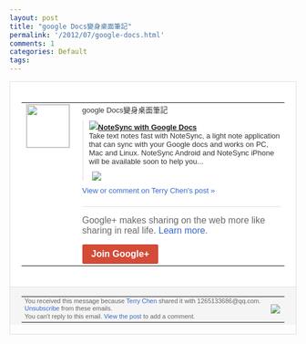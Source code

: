 ```yaml
---
layout: post
title: "google Docs變身桌面筆記"
permalink: '/2012/07/google-docs.html'
comments: 1
categories: Default
tags: 
---
```

<div style="border:solid 1px #dfdfdf;color:#686868;font:13px Arial"><div style="background-color:#fff;padding:20px;"><table cellpadding="0" cellspacing="0"><tr><td style="padding-right:15px;vertical-align:top"><a href="https://plus.google.com/_/notifications/emlink?emrecipient=109554455967099403328&amp;emid=CIi2zaGnk7ECFUQv3AoduikAAA&amp;path=%2F108643996575278738906&amp;dt=1342067560380&amp;uob=8"><img height="75" src="https://lh3.googleusercontent.com/-KKRGTyJ5Bl0/AAAAAAAAAAI/AAAAAAAAEEY/jllxqER5dCk/s75-c-k-a/photo.jpg" style="border:solid 1px #cccccc;" width="75"/></a></td><td style="width:578px;color:#333;font:13px Arial;vertical-align:top;"><div style="padding-bottom:10px">google Docs變身桌面筆記</div><div style="margin-bottom:10px;padding-left:10px; border-left:2px solid #EAEAEA"><span style="margin-right:5px"><a href="http://www.notesync.com/index.php" style="zSoyz"><img border="0" src="https://images1-focus-opensocial.googleusercontent.com/gadgets/proxy?url=https://s2.googleusercontent.com/s2/favicons?domain%3Dwww.notesync.com&amp;container=focus&amp;gadget=a&amp;rewriteMime=image/*&amp;refresh=31536000&amp;resize_h=16"/><span style="font-weight:bold">NoteSync with Google Docs</span></a><div style="padding-bottom:10px">Take text notes fast with NoteSync, a light note application that can sync with your Google docs and works on PC, Mac and Linux. NoteSync Android and NoteSync iPhone will be available soon to help you...</div></span><span style="margin-right:5px"><a href="https://plus.google.com/_/notifications/emlink?emrecipient=109554455967099403328&amp;emid=CIi2zaGnk7ECFUQv3AoduikAAA&amp;path=%2F108643996575278738906%2Fposts%2F9xiQJS9GafF%3Fgpinv%3DAMIXal9xqWcEn4kbJbcaZ9xNE1A97wjKsDe66579dl0HgnGLA3zVq0Qd7af3CDUKnP_8gkFuFam449WG-GhusqxJeItbnCdUtTxxbY-Ws4RiwQdnun2I97E&amp;dt=1342067560380&amp;uob=8" style="zSoyz;"><img border="0" src="https://images2-focus-opensocial.googleusercontent.com/gadgets/proxy?url=http://www.notesync.com/images/previewProduct.png&amp;container=focus&amp;gadget=a&amp;rewriteMime=image/*&amp;refresh=31536000&amp;resize_h=120" style="max-height:200px;max-width:275px"/></a></span></div><a href="https://plus.google.com/_/notifications/emlink?emrecipient=109554455967099403328&amp;emid=CIi2zaGnk7ECFUQv3AoduikAAA&amp;path=%2F108643996575278738906%2Fposts%2F9xiQJS9GafF%3Fgpinv%3DAMIXal9xqWcEn4kbJbcaZ9xNE1A97wjKsDe66579dl0HgnGLA3zVq0Qd7af3CDUKnP_8gkFuFam449WG-GhusqxJeItbnCdUtTxxbY-Ws4RiwQdnun2I97E&amp;dt=1342067560380&amp;uob=8" style="color:#3366CC;text-decoration:none;">View or comment on Terry Chen's post »</a><div style="margin-top:20px;border-top:solid 1px #dfdfdf"><div style="padding:15px 0;color:#686868;font:16px Arial;">Google+ makes sharing on the web more like sharing in real life. <a href="http://www.google.com/+/learnmore/" style="color:#3366CC;text-decoration:none;">Learn more</a>.</div><a href="https://plus.google.com/_/notifications/emlink?emrecipient=109554455967099403328&amp;emid=CIi2zaGnk7ECFUQv3AoduikAAA&amp;path=%2F%3Fgpinv%3DAMIXal9xqWcEn4kbJbcaZ9xNE1A97wjKsDe66579dl0HgnGLA3zVq0Qd7af3CDUKnP_8gkFuFam449WG-GhusqxJeItbnCdUtTxxbY-Ws4RiwQdnun2I97E&amp;dt=1342067560380&amp;uob=8" style="display:inline-block;padding:7px 15px;background-color:#d44b38; color:#fff;font-size:16px; font-weight:bold;border-radius:2px;-webkit-border-radius:2px; -moz-border-radius:2px;border:solid 1px #c43b28; white-space:nowrap;text-decoration:none">Join Google+</a></div></td></tr></table></div><div style="border-top:solid 1px #dfdfdf;padding:0 20px; background-color:#f5f5f5"><table cellpadding="0" cellspacing="0" style="height:50px"><tbody><tr><td style="vertical-align:middle;width:100%; color:#636363;font:11px Arial; line-height:120%">You received this message because <a href="https://plus.google.com/_/notifications/emlink?emrecipient=109554455967099403328&amp;emid=CIi2zaGnk7ECFUQv3AoduikAAA&amp;path=%2F108643996575278738906%3Fgpinv%3DAMIXal9xqWcEn4kbJbcaZ9xNE1A97wjKsDe66579dl0HgnGLA3zVq0Qd7af3CDUKnP_8gkFuFam449WG-GhusqxJeItbnCdUtTxxbY-Ws4RiwQdnun2I97E&amp;dt=1342067560380&amp;uob=8" style="color:#3366CC;text-decoration:none;">Terry Chen</a> shared it with 1265133686@qq.com. <a href="https://plus.google.com/_/notifications/emlink?emrecipient=109554455967099403328&amp;emid=CIi2zaGnk7ECFUQv3AoduikAAA&amp;path=%2F_%2Fnonplus%2Femailsettings%3Fgpinv%3DAMIXal9xqWcEn4kbJbcaZ9xNE1A97wjKsDe66579dl0HgnGLA3zVq0Qd7af3CDUKnP_8gkFuFam449WG-GhusqxJeItbnCdUtTxxbY-Ws4RiwQdnun2I97E%26est%3DADH5u8UctH8HCwToM-xLRpUTsNst0QrYtFnCWBx-HPcLHSrIStJr-JDyStGd7gHjvhig-CbzP8i8YwX50trkNvST7WOCiv7yVL8krLwcD8d0BfIv-oX4HfNF-BLslnvbhVFxkhV1Po3l&amp;dt=1342067560380&amp;uob=8" style="color:#3366CC;text-decoration:none;">Unsubscribe</a> from these emails.<br/>You can't reply to this email. <a href="https://plus.google.com/_/notifications/emlink?emrecipient=109554455967099403328&amp;emid=CIi2zaGnk7ECFUQv3AoduikAAA&amp;path=%2F108643996575278738906%2Fposts%2F9xiQJS9GafF%3Fgpinv%3DAMIXal9xqWcEn4kbJbcaZ9xNE1A97wjKsDe66579dl0HgnGLA3zVq0Qd7af3CDUKnP_8gkFuFam449WG-GhusqxJeItbnCdUtTxxbY-Ws4RiwQdnun2I97E&amp;dt=1342067560380&amp;uob=8" style="color:#3366CC;text-decoration:none;">View the post</a> to add a comment.<br/></td><td><img src="https://ssl.gstatic.com/s2/oz/images/notifications/logo/google-plus-6617a72bb36cc548861652780c9e6ff1.png"/></td></tr></tbody></table></div></div>